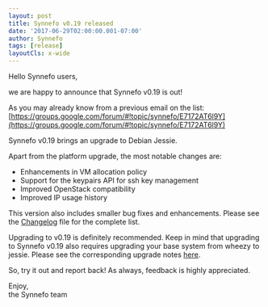 ```yaml
---
layout: post
title: Synnefo v0.19 released
date: '2017-06-29T02:00:00.001-07:00'
author: Synnefo
tags: [release]
layoutCls: x-wide
---
```



Hello Synnefo users,

we are happy to announce that Synnefo v0.19 is out!

As you may already know from a previous email on the list: [https://groups.google.com/forum/#!topic/synnefo/E7172AT6l9Y](https://groups.google.com/forum/#!topic/synnefo/E7172AT6l9Y)

<!--break-->

Synnefo v0.19 brings an upgrade to Debian Jessie.

Apart from the platform upgrade, the most notable changes are:

* Enhancements in VM allocation policy
* Support for the keypairs API for ssh key management
* Improved OpenStack compatibility
* Improved IP usage history

This version also includes smaller bug fixes and enhancements. Please see the [Changelog](https://www.synnefo.org/docs/synnefo/latest/Changelog.html) file for the complete list.

Upgrading to v0.19 is definitely recommended. Keep in mind that upgrading to Synnefo v0.19 also requires upgrading your base system from wheezy to jessie. Please see the corresponding upgrade notes [here](https://www.synnefo.org/docs/synnefo/latest/admin-guide.html#upgrade-notes).

So, try it out and report back! As always, feedback is highly appreciated.

Enjoy,<br>
the Synnefo team
